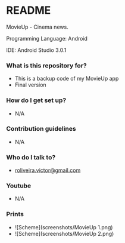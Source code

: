 # README #

MovieUp - Cinema news.
 
Programming Language: Android

IDE: Android Studio 3.0.1


### What is this repository for? ###

   * This is a backup code of my MovieUp app
   * Final version

### How do I get set up? ###

   * N/A

### Contribution guidelines ###

   *  N/A

### Who do I talk to? ###

   * roliveira.victor@gmail.com

### Youtube ###

   *  N/A

### Prints ###

   *  ![Scheme](screenshots/MovieUp 1.png)
   *  ![Scheme](screenshots/MovieUp 2.png)